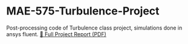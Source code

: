 # MAE-575-Turbulence-Project
 Post-processing code of Turbulence class project, simulations done in ansys fluent. 
[📄 Full Project Report (PDF)](./Turbulence_PROJECT.pdf)
